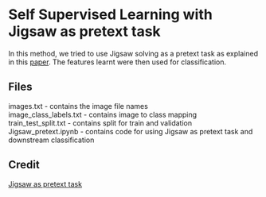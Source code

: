 # Self Supervised Learning with Jigsaw as pretext task

In this method, we tried to use Jigsaw solving as a pretext task as explained in this [paper](https://arxiv.org/abs/1603.09246). The features learnt were then used for classification.


## Files

images.txt - contains the image file names <br/>
image_class_labels.txt - contains image to class mapping <br/>
train_test_split.txt - contains split for train and validation <br/>
Jigsaw_pretext.ipynb - contains code for using Jigsaw as pretext task and downstream classification <br/>

## Credit

[Jigsaw as pretext task](https://github.com/aniket03/self_supervised_bird_classification/tree/500feb0d6f3cc95352ad94bd665499cfba0538b5)

